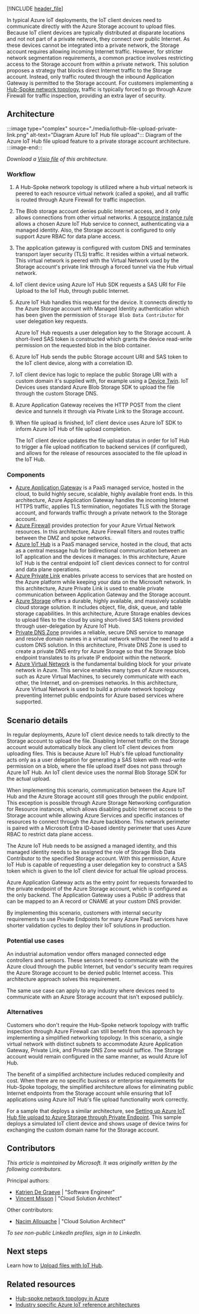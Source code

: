 <!-- Use the aac-browse-header.yml -->

[!INCLUDE [header_file](../../../includes/sol-idea-header.md)]

In typical Azure IoT deployments, the IoT client devices need to communicate directly with the Azure Storage account to upload files. Because IoT client devices are typically distributed at disparate locations and not not part of a private network, they connect over public Internet. As these devices cannot be integrated into a private network, the Storage account requires allowing incoming Internet traffic. However, for stricter network segmentation requirements, a common practice involves restricting access to the Storage account from within a private network.
This solution proposes a strategy that blocks direct Internet traffic to the Storage account. Instead, only traffic routed through the inbound Application Gateway is permitted to the Storage account. For customers implementing a [Hub-Spoke network topology](/azure/architecture/networking/architecture/hub-spoke), traffic is typically forced to go through Azure Firewall for traffic inspection, providing an extra layer of security.

## Architecture

:::image type="complex" source="./media/iothub-file-upload-private-link.png" alt-text="Diagram Azure IoT Hub file upload":::
   Diagram of the Azure IoT Hub file upload feature to a private storage account architecture.
:::image-end:::

*Download a [Visio file](https://arch-center.azureedge.net/azure-iot-file-upload-private-network.vsdx) of this architecture.*

### Workflow

1. A Hub-Spoke network topology is utilized where a hub virtual network is peered to each resource virtual network (called a spoke), and all traffic is routed through Azure Firewall for traffic inspection.
1. The Blob storage account denies public Internet access, and it only allows connections from other virtual networks. A [resource instance rule](/azure/storage/common/storage-network-security#grant-access-from-azure-resource-instances) allows a chosen Azure IoT Hub service to connect, authenticating via a managed identity. Also, the Storage account is configured to only support Azure RBAC for data plane access.
1. The application gateway is configured with custom DNS and terminates transport layer security (TLS) traffic. It resides within a virtual network. This virtual network is peered with the Virtual Network used by the Storage account's private link through a forced tunnel via the Hub virtual network.
1. IoT client device using Azure IoT Hub SDK requests a SAS URI for File Upload to the IoT Hub, through public Internet.
1. Azure IoT Hub handles this request for the device. It connects directly to the Azure Storage account with Managed Identity authentication which has been given the permission of `Storage Blob Data Contributor` for user delegation key requests.

   Azure IoT Hub requests a user delegation key to the Storage account. A short-lived SAS token is constructed which grants the device read-write permission on the requested blob in the blob container.

1. Azure IoT Hub sends the public Storage account URI and SAS token to the IoT client device, along with a correlation ID.
1. IoT client device has logic to replace the public Storage URI with a custom domain it's supplied with, for example using a [Device Twin](/azure/iot-hub/iot-hub-devguide-device-twins). IoT Devices uses standard Azure Blob Storage SDK to upload the file through the custom Storage DNS.
1. Azure Application Gateway receives the HTTP POST from the client device and tunnels it through via Private Link to the Storage account.
1. When file upload is finished, IoT client device uses Azure IoT SDK to inform Azure IoT Hub of file upload completion.

   The IoT client device updates the file upload status in order for IoT Hub to trigger a file upload notification to backend services (if configured), and allows for the release of resources associated to the file upload in the IoT Hub.

### Components

- [Azure Application Gateway](/azure/well-architected/service-guides/azure-application-gateway) is a PaaS managed service, hosted in the cloud, to build highly secure, scalable, highly available front ends. In this architecture, Azure Application Gateway handles the incoming Internet HTTPS traffic, applies TLS termination, negotiates TLS with the Storage account, and forwards traffic through a private network to the Storage account.
- [Azure Firewall](/azure/well-architected/service-guides/azure-firewall) provides protection for your Azure Virtual Network resources. In this architecture, Azure Firewall filters and routes traffic between the DMZ and spoke networks.
- [Azure IoT Hub](https://azure.microsoft.com/products/iot-hub/) is a PaaS managed service, hosted in the cloud, that acts as a central message hub for bidirectional communication between an IoT application and the devices it manages. In this architecture, Azure IoT Hub is the central endpoint IoT client devices connect to for control and data plane operations.
- [Azure Private Link](https://learn.microsoft.com/azure/private-link/) enables private access to services that are hosted on the Azure platform while keeping your data on the Microsoft network. In this architecture, Azure Private Link is used to enable private communication between Application Gateway and the Storage account.
- [Azure Storage](/azure/well-architected/service-guides/storage-accounts/security) offers a durable, highly available, and massively scalable cloud storage solution. It includes object, file, disk, queue, and table storage capabilities. In this architecture, Azure Storage enables devices to upload files to the cloud by using short-lived SAS tokens provided through user-delegation by Azure IoT Hub.
- [Private DNS Zone](https://learn.microsoft.com/azure/dns/private-dns-overview) provides a reliable, secure DNS service to manage and resolve domain names in a virtual network without the need to add a custom DNS solution. In this architecture, Private DNS Zone is used to create a private DNS entry for Azure Storage so that the Storage blob endpoint translates to its private IP endpoint within the network.
- [Azure Virtual Network](https://azure.microsoft.com/services/virtual-network/) is the fundamental building block for your private network in Azure. This service enables many types of Azure resources, such as Azure Virtual Machines, to securely communicate with each other, the Internet, and on-premises networks. In this architecture, Azure Virtual Network is used to build a private network topology preventing Internet public endpoints for Azure based services where supported.

## Scenario details

In regular deployments, Azure IoT client device needs to talk directly to the Storage account to upload the file. Disabling Internet traffic on the Storage account would automatically block any client IoT client devices from uploading files. This is because Azure IoT Hub's file upload functionality acts only as a user delegation for generating a SAS token with read-write permission on a blob, where the file upload itself does not pass through Azure IoT Hub. An IoT client device uses the normal Blob Storage SDK for the actual upload.

When implementing this scenario, communication between the Azure IoT Hub and the Azure Storage account still goes through the public endpoint. This exception is possible through Azure Storage Networking configuration for Resource instances, which allows disabling public Internet access to the Storage account while allowing Azure Services and specific instances of resources to connect through the Azure backbone. This network perimeter is paired with a Microsoft Entra ID-based identity perimeter that uses Azure RBAC to restrict data plane access.

The Azure IoT Hub needs to be assigned a managed identity, and this managed identity needs to be assigned the role of Storage Blob Data Contributor to the specified Storage account. With this permission, Azure IoT Hub is capable of requesting a user delegation key to construct a SAS token which is given to the IoT client device for actual file upload process.

Azure Application Gateway acts as the entry point for requests forwarded to the private endpoint of the Azure Storage account, which is configured as the only backend. The Application Gateway uses a Public IP address that can be mapped to an A record or CNAME at your custom DNS provider.

By implementing this scenario, customers with internal security requirements to use Private Endpoints for many Azure PaaS services have shorter validation cycles to deploy their IoT solutions in production.

### Potential use cases

An industrial automation vendor offers managed connected edge controllers and sensors. These sensors need to communicate with the Azure cloud through the public Internet, but vendor's security team requires the Azure Storage account to be denied public Internet access. This architecture approach solves this requirement.

The same use case can apply to any industry where devices need to communicate with an Azure Storage account that isn't exposed publicly.

### Alternatives

Customers who don't require the Hub-Spoke network topology with traffic inspection through Azure Firewall can still benefit from this approach by implementing a simplified networking topology. In this scenario, a single virtual network with distinct subnets to accommodate Azure Application Gateway, Private Link, and Private DNS Zone would suffice. The Storage account would remain configured in the same manner, as would Azure IoT Hub.

The benefit of a simplified architecture includes reduced complexity and cost. When there are no specific business or enterprise requirements for Hub-Spoke topology, the simplified architecture allows for eliminating public Internet endpoints from the Storage account while ensuring that IoT applications using Azure IoT Hub's file upload functionality work correctly.

For a sample that deploys a similar architecture, see [Setting up Azure IoT Hub file upload to Azure Storage through Private Endpoint](https://github.com/Azure-Samples/azure-edge-extensions-iothub-fileupload-privatelink). This sample deploys a simulated IoT client device and shows usage of device twins for exchanging the custom domain name for the Storage account.

## Contributors

*This article is maintained by Microsoft. It was originally written by the following contributors.*

Principal authors:

- [Katrien De Graeve](https://linkedin.com/in/katriendg/) | "Software Engineer"
- [Vincent Misson](https://www.linkedin.com/in/vmisson/) | "Cloud Solution Architect"

Other contributors:

- [Nacim Allouache](https://www.linkedin.com/in/nacim-allouache/) | "Cloud Solution Architect"

*To see non-public LinkedIn profiles, sign in to LinkedIn.*

## Next steps

Learn how to [Upload files with IoT Hub](/azure/iot-hub/iot-hub-devguide-file-upload).

## Related resources

- [Hub-spoke network topology in Azure](/azure/architecture/networking/architecture/hub-spoke)
- [Industry specific Azure IoT reference architectures](/azure/architecture/reference-architectures/iot/industry-iot-hub-page)
